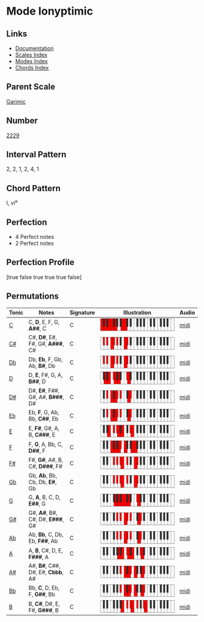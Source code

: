 # Mode Ionyptimic

## Links

- [Documentation](README.md)
- [Scales Index](Scales.md)
- [Modes Index](Modes.md)
- [Chords Index](Chords.md)

## Parent Scale

[Garimic](ScaleGarimic.md)

## Number

[2229](https://ianring.com/musictheory/scales/2229)

## Interval Pattern

2, 2, 1, 2, 4, 1

## Chord Pattern

I, vi⁰

## Perfection

- 4 Perfect notes
- 2 Perfect notes

## Perfection Profile

[true false true true true false]

## Permutations

| Tonic | Notes | Signature | Illustration | Audio |
|-------|-------|-----------|--------------|-------|
| [C](ModeCNaturalIonyptimic.md) | C, **D**, E, F, G, **A##**, C | C | ![CNaturalIonyptimic](ModeCNaturalIonyptimic.png) | [midi](https://github.com/edipermadi/music/blob/main/docs/ModeCNaturalIonyptimic.mid?raw=true) |
| [C#](ModeCSharpIonyptimic.md) | C#, **D#**, E#, F#, G#, **A###**, C# | C | ![CSharpIonyptimic](ModeCSharpIonyptimic.png) | [midi](https://github.com/edipermadi/music/blob/main/docs/ModeCSharpIonyptimic.mid?raw=true) |
| [Db](ModeDFlatIonyptimic.md) | Db, **Eb**, F, Gb, Ab, **B#**, Db | C | ![DFlatIonyptimic](ModeDFlatIonyptimic.png) | [midi](https://github.com/edipermadi/music/blob/main/docs/ModeDFlatIonyptimic.mid?raw=true) |
| [D](ModeDNaturalIonyptimic.md) | D, **E**, F#, G, A, **B##**, D | C | ![DNaturalIonyptimic](ModeDNaturalIonyptimic.png) | [midi](https://github.com/edipermadi/music/blob/main/docs/ModeDNaturalIonyptimic.mid?raw=true) |
| [D#](ModeDSharpIonyptimic.md) | D#, **E#**, F##, G#, A#, **B###**, D# | C | ![DSharpIonyptimic](ModeDSharpIonyptimic.png) | [midi](https://github.com/edipermadi/music/blob/main/docs/ModeDSharpIonyptimic.mid?raw=true) |
| [Eb](ModeEFlatIonyptimic.md) | Eb, **F**, G, Ab, Bb, **C##**, Eb | C | ![EFlatIonyptimic](ModeEFlatIonyptimic.png) | [midi](https://github.com/edipermadi/music/blob/main/docs/ModeEFlatIonyptimic.mid?raw=true) |
| [E](ModeENaturalIonyptimic.md) | E, **F#**, G#, A, B, **C###**, E | C | ![ENaturalIonyptimic](ModeENaturalIonyptimic.png) | [midi](https://github.com/edipermadi/music/blob/main/docs/ModeENaturalIonyptimic.mid?raw=true) |
| [F](ModeFNaturalIonyptimic.md) | F, **G**, A, Bb, C, **D##**, F | C | ![FNaturalIonyptimic](ModeFNaturalIonyptimic.png) | [midi](https://github.com/edipermadi/music/blob/main/docs/ModeFNaturalIonyptimic.mid?raw=true) |
| [F#](ModeFSharpIonyptimic.md) | F#, **G#**, A#, B, C#, **D###**, F# | C | ![FSharpIonyptimic](ModeFSharpIonyptimic.png) | [midi](https://github.com/edipermadi/music/blob/main/docs/ModeFSharpIonyptimic.mid?raw=true) |
| [Gb](ModeGFlatIonyptimic.md) | Gb, **Ab**, Bb, Cb, Db, **E#**, Gb | C | ![GFlatIonyptimic](ModeGFlatIonyptimic.png) | [midi](https://github.com/edipermadi/music/blob/main/docs/ModeGFlatIonyptimic.mid?raw=true) |
| [G](ModeGNaturalIonyptimic.md) | G, **A**, B, C, D, **E##**, G | C | ![GNaturalIonyptimic](ModeGNaturalIonyptimic.png) | [midi](https://github.com/edipermadi/music/blob/main/docs/ModeGNaturalIonyptimic.mid?raw=true) |
| [G#](ModeGSharpIonyptimic.md) | G#, **A#**, B#, C#, D#, **E###**, G# | C | ![GSharpIonyptimic](ModeGSharpIonyptimic.png) | [midi](https://github.com/edipermadi/music/blob/main/docs/ModeGSharpIonyptimic.mid?raw=true) |
| [Ab](ModeAFlatIonyptimic.md) | Ab, **Bb**, C, Db, Eb, **F##**, Ab | C | ![AFlatIonyptimic](ModeAFlatIonyptimic.png) | [midi](https://github.com/edipermadi/music/blob/main/docs/ModeAFlatIonyptimic.mid?raw=true) |
| [A](ModeANaturalIonyptimic.md) | A, **B**, C#, D, E, **F###**, A | C | ![ANaturalIonyptimic](ModeANaturalIonyptimic.png) | [midi](https://github.com/edipermadi/music/blob/main/docs/ModeANaturalIonyptimic.mid?raw=true) |
| [A#](ModeASharpIonyptimic.md) | A#, **B#**, C##, D#, E#, **Cbbb**, A# | C | ![ASharpIonyptimic](ModeASharpIonyptimic.png) | [midi](https://github.com/edipermadi/music/blob/main/docs/ModeASharpIonyptimic.mid?raw=true) |
| [Bb](ModeBFlatIonyptimic.md) | Bb, **C**, D, Eb, F, **G##**, Bb | C | ![BFlatIonyptimic](ModeBFlatIonyptimic.png) | [midi](https://github.com/edipermadi/music/blob/main/docs/ModeBFlatIonyptimic.mid?raw=true) |
| [B](ModeBNaturalIonyptimic.md) | B, **C#**, D#, E, F#, **G###**, B | C | ![BNaturalIonyptimic](ModeBNaturalIonyptimic.png) | [midi](https://github.com/edipermadi/music/blob/main/docs/ModeBNaturalIonyptimic.mid?raw=true) |
